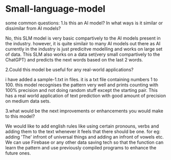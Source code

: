 # Small-language-model
some common questions:
1.Is this an AI model? In what ways is it similar or dissimilar from AI models?

No, this SLM model is very basic compartively to the AI models present in the industry. however, it is quite similair to many AI models out there as AI currently in the industry is just predicitve modelling and works on large set of data. This SLM also works on a data set(very small compartively to the ChatGPT) and predicts the next words based on the last 2 words.

2.Could this model be useful for any real-world applications?

i have added a sample-1.txt in files. it is a txt file containing numbers 1 to 100. this model recognises the pattern very well and prints counting with 100% precision and not doing random stuff except the starting pair. This has a real world application of text prediction with good amount of precision on medium data sets.

3.what would be the next improvements or enhancements you would make to this model?

We would like to add english rules like using certain pronouns, verbs and adding them to the text whenever it feels that there should be one. for eg: adding 'The' infront of universal things and adding an infront of vowels etc. We can use Firebase or any other data saving tech so that the function can learn the pattern and use previously compiled programs to enhance the future ones.
